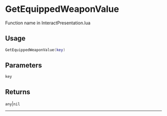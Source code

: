 # GetEquippedWeaponValue
Function name in InteractPresentation.lua
## Usage
```lua
GetEquippedWeaponValue(key)
```
## Parameters
`key`
## Returns
`any`|`nil`

---